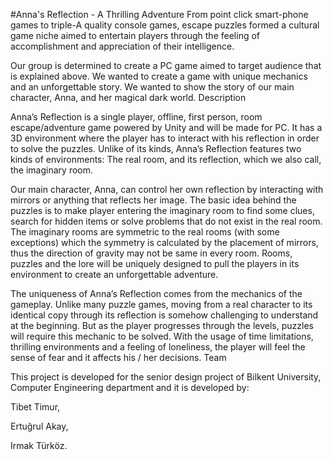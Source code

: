 #Anna's Reflection - A Thrilling Adventure 
From point click smart-phone games to triple-A quality console games, escape puzzles formed a cultural game niche aimed to entertain players through the feeling of accomplishment and appreciation of their intelligence.

Our group is determined to create a PC game aimed to target audience that is explained above. We wanted to create a game with unique mechanics and an unforgettable story. We wanted to show the story of our main character, Anna, and her magical dark world.
 Description

Anna’s Reflection is a single player, offline, first person, room escape/adventure game powered by Unity and will be made for PC.  It has a 3D environment where the player has to interact with his reflection in order to solve the puzzles. Unlike of its kinds, Anna’s Reflection features two kinds of environments: The real room, and its reflection, which we also call, the imaginary room.

Our main character, Anna, can control her own reflection by interacting with mirrors or anything that reflects her image. The basic idea behind the puzzles is to make player entering the imaginary room to find some clues, search for hidden items or solve problems that do not exist in the real room. The imaginary rooms are symmetric to the real rooms (with some exceptions) which the symmetry is calculated by the placement of mirrors, thus the direction of gravity may not be same in every room. Rooms, puzzles and the lore will be uniquely designed to pull the players in its environment to create an unforgettable adventure.

The uniqueness of Anna’s Reflection comes from the mechanics of the gameplay. Unlike many puzzle games, moving from a real character to its identical copy through its reflection is somehow challenging to understand at the beginning. But as the player progresses through the levels, puzzles will require this mechanic to be solved. With the usage of time limitations, thrilling environments and a feeling of loneliness, the player will feel the sense of fear and it affects his / her decisions.
Team

This project is developed for the senior design project of Bilkent University, Computer Engineering department and it is developed by:

Tibet Timur,

Ertuğrul Akay,

Irmak Türköz.
